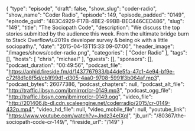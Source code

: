 {
  "type": "episode",
  "draft": false,
  "show_slug": "coder-radio",
  "show_name": "Coder Radio",
  "episode": 149,
  "episode_padded": "0149",
  "episode_guid": "483C4929-F17B-4BE2-99BB-BEC446CED486",
  "slug": "149",
  "title": "The Sociopath Code",
  "description": "We discuss the top stories submitted by the audience this week. From the ultimate bridge burn to Stack Overflow\u2019s developer survey & being ok with a little sociopathy.",
  "date": "2015-04-13T15:33:09-07:00",
  "header_image": "/images/shows/coder-radio.png",
  "categories": [
    "Coder Radio"
  ],
  "tags": [],
  "hosts": [
    "chris",
    "michael"
  ],
  "guests": [],
  "sponsors": [],
  "podcast_duration": "00:49:56",
  "podcast_file": "https://aphid.fireside.fm/d/1437767933/b44de5fa-47c1-4e94-bf9e-c72f8d1c8f5d/cb1f99d1-d305-4aa0-9708-5991f3b064af.mp3",
  "podcast_bytes": 26077386,
  "podcast_chapters": null,
  "podcast_alt_file": "http://traffic.libsyn.com/jbmirror/cr-0149.mp3",
  "podcast_ogg_file": "http://traffic.libsyn.com/jbmirror/cr-0149.ogg",
  "video_file": "http://201406.jb-dl.cdn.scaleengine.net/coderradio/2015/cr-0149-432p.mp4",
  "video_hd_file": null,
  "video_mobile_file": null,
  "youtube_link": "https://www.youtube.com/watch?v=Jndz34eIXqI",
  "jb_url": "/80367/the-sociopath-code-cr-149/",
  "fireside_url": "/149"
}

